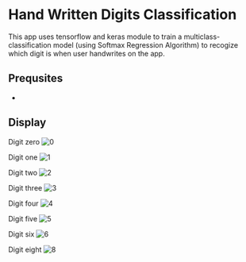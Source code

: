 # Hand Written Digits Classification
This app uses tensorflow and keras module to train a multiclass-classification model (using Softmax Regression Algorithm) to recogize which digit is when user handwrites on the app.

## Prequsites
  - 


## Display
Digit zero
![0](https://user-images.githubusercontent.com/117391498/233547377-709c45f2-7e2d-47bc-a1db-ba422f8a464c.jpeg)

Digit one
![1](https://user-images.githubusercontent.com/117391498/233547414-5519dad1-e075-4664-9296-c87c71364409.jpeg)

Digit two
![2](https://user-images.githubusercontent.com/117391498/233547417-d19c2341-2ec2-4b66-8e0e-98ef56a91ca9.jpeg)

Digit three
![3](https://user-images.githubusercontent.com/117391498/233547410-f45f18a0-da3b-4b42-82d3-61915bfd8cd9.jpeg)

Digit four
![4](https://user-images.githubusercontent.com/117391498/233547499-5be99068-eed4-46a6-bfcf-3902c4b615f8.jpeg)

Digit five
![5](https://user-images.githubusercontent.com/117391498/233547496-7055264d-590c-4a3a-89c8-0778478e3e38.jpeg)

Digit six
![6](https://user-images.githubusercontent.com/117391498/233547488-de3c99db-9ddb-4e48-a452-5e84d824dc9a.jpeg)

Digit eight
![8](https://user-images.githubusercontent.com/117391498/233547576-0ef90486-53d0-4b51-8074-f57f3f85aa23.jpeg)
